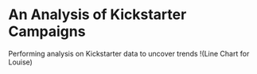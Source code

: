 # An Analysis of Kickstarter Campaigns
Performing analysis on Kickstarter data to uncover trends
!(Line Chart for Louise)
